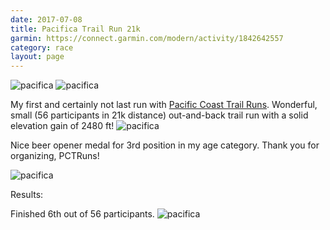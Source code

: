 ```yaml
---
date: 2017-07-08
title: Pacifica Trail Run 21k
garmin: https://connect.garmin.com/modern/activity/1842642557
category: race
layout: page
---
```


![pacifica](/img/races/pacificatrail-run.png)
![pacifica](/img/races/pacificatrail-run.jpg)

My first and certainly not last run with [Pacific Coast Trail Runs](http://www.pctrailruns.com/). Wonderful, small (56 participants in 21k distance) out-and-back trail run with a solid elevation gain of 2480 ft!
![pacifica](/img/races/pacificatrail-elevation.png)

Nice beer opener medal for 3rd position in my age category. Thank you for organizing, PCTRuns!

![pacifica](/img/races/pacificatrail-medal.png)

Results:

Finished 6th out of 56 participants.
![pacifica](/img/races/pacificatrail.png)
